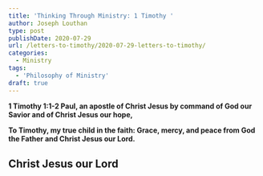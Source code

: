 ```yaml
---
title: 'Thinking Through Ministry: 1 Timothy '
author: Joseph Louthan
type: post
publishDate: 2020-07-29
url: /letters-to-timothy/2020-07-29-letters-to-timothy/
categories:
  - Ministry
tags:
  - 'Philosophy of Ministry'
draft: true
---
```


**1 Timothy 1:1-2 Paul, an apostle of Christ Jesus by command of God our Savior and of Christ Jesus our hope,**

**To Timothy, my true child in the faith: Grace, mercy, and peace from God the Father and Christ Jesus our Lord.**

## Christ Jesus our Lord

